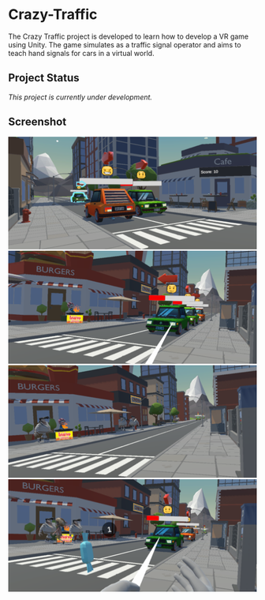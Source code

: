 # Crazy-Traffic
The Crazy Traffic project is developed to learn how to develop a VR game using Unity. The game simulates as a traffic signal operator and aims to teach hand signals for cars in a virtual world.

## Project Status
*This project is currently under development.*

## Screenshot
![Screenshot_1](Screenshot/Screenshot_1.png)
![Screenshot_1](Screenshot/Screenshot_2.png)
![Screenshot_1](Screenshot/Screenshot_3.png)
![Screenshot_1](Screenshot/Screenshot_4.png)
